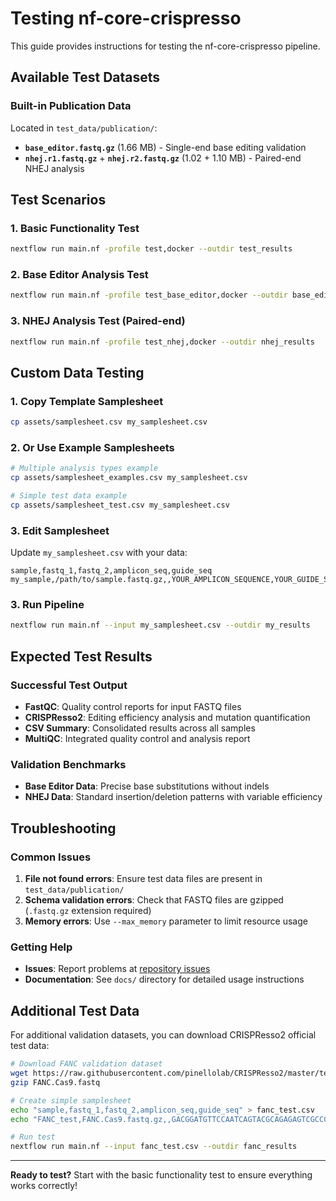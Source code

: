 # Testing nf-core-crispresso

This guide provides instructions for testing the nf-core-crispresso pipeline.


## Available Test Datasets

### Built-in Publication Data
Located in `test_data/publication/`:
- **`base_editor.fastq.gz`** (1.66 MB) - Single-end base editing validation
- **`nhej.r1.fastq.gz`** + **`nhej.r2.fastq.gz`** (1.02 + 1.10 MB) - Paired-end NHEJ analysis

## Test Scenarios

### 1. Basic Functionality Test
```bash
nextflow run main.nf -profile test,docker --outdir test_results
```

### 2. Base Editor Analysis Test
```bash
nextflow run main.nf -profile test_base_editor,docker --outdir base_editor_results
```

### 3. NHEJ Analysis Test (Paired-end)
```bash
nextflow run main.nf -profile test_nhej,docker --outdir nhej_results
```

## Custom Data Testing

### 1. Copy Template Samplesheet
```bash
cp assets/samplesheet.csv my_samplesheet.csv
```

### 2. Or Use Example Samplesheets
```bash
# Multiple analysis types example
cp assets/samplesheet_examples.csv my_samplesheet.csv

# Simple test data example
cp assets/samplesheet_test.csv my_samplesheet.csv
```

### 3. Edit Samplesheet
Update `my_samplesheet.csv` with your data:
```csv
sample,fastq_1,fastq_2,amplicon_seq,guide_seq
my_sample,/path/to/sample.fastq.gz,,YOUR_AMPLICON_SEQUENCE,YOUR_GUIDE_SEQUENCE
```

### 3. Run Pipeline
```bash
nextflow run main.nf --input my_samplesheet.csv --outdir my_results
```

## Expected Test Results

### Successful Test Output
- **FastQC**: Quality control reports for input FASTQ files
- **CRISPResso2**: Editing efficiency analysis and mutation quantification
- **CSV Summary**: Consolidated results across all samples
- **MultiQC**: Integrated quality control and analysis report

### Validation Benchmarks
- **Base Editor Data**: Precise base substitutions without indels
- **NHEJ Data**: Standard insertion/deletion patterns with variable efficiency

## Troubleshooting

### Common Issues
1. **File not found errors**: Ensure test data files are present in `test_data/publication/`
2. **Schema validation errors**: Check that FASTQ files are gzipped (`.fastq.gz` extension required)
3. **Memory errors**: Use `--max_memory` parameter to limit resource usage

### Getting Help
- **Issues**: Report problems at [repository issues](https://github.com/main.nf/issues)
- **Documentation**: See `docs/` directory for detailed usage instructions

## Additional Test Data

For additional validation datasets, you can download CRISPResso2 official test data:

```bash
# Download FANC validation dataset
wget https://raw.githubusercontent.com/pinellolab/CRISPResso2/master/tests/FANC.Cas9.fastq -O FANC.Cas9.fastq
gzip FANC.Cas9.fastq

# Create simple samplesheet
echo "sample,fastq_1,fastq_2,amplicon_seq,guide_seq" > fanc_test.csv
echo "FANC_test,FANC.Cas9.fastq.gz,,GACGGATGTTCCAATCAGTACGCAGAGAGTCGCCGTCTCCAAGGTGAAAGCGGAAGTAGGGCCTTCGCGCACCTCATGGAATCCCTTCTGCAGCACCTGGATCGCTTTTCCGAGCTTCTGGCGGTCTCAAGCACTACCTACGTCAGCACCTGGGACCCCGCCACCGTGCGCCGGGCCTTGCAGTGGGCGCGCTACCTGCGCCACATCCATCGGCGCTTTGGTCGGCATGGCCCCATTCGCACGGCTCT,GGAATCCCTTCTGCAGCACC" >> fanc_test.csv

# Run test
nextflow run main.nf --input fanc_test.csv --outdir fanc_results
```

---

**Ready to test?** Start with the basic functionality test to ensure everything works correctly!
